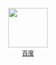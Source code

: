 <a href="https://www.baidu.com/" style="
  display: inline-flex;          /* 改用 flex 布局 */
  flex-direction: column;         /* 子元素垂直排列 */
  align-items: center;            /* 水平居中 */
  justify-content: center;        /* 垂直居中（可选，根据高度调整） */
  width: 80px;                    /* 固定宽度 */
  text-align: center;             /* 文字居中（冗余，flex 已控制） */
  padding: 0;                     /* 移除默认内边距，通过 flex 控制间距 */
">
  <img src="https://raw.githubusercontent.com/jarocheng0123/beginner_guide/refs/heads/main/png/GFW/baidu.png" 
       width="80" 
       style="
         display: block;           /* 保持块级 */
         margin: 0 0 5px;          /* 仅保留下方间距，覆盖 GitHub 的默认 margin */
         max-width: 100%;          /* 防止图片溢出 */
       ">
  <span style="
    font-size: 12px;              /* 字体大小 */
    line-height: 1.2;             /* 行高，避免文字折行时错位 */
    /* 以下为关键：强制覆盖 GitHub 可能的文字样式 */
    margin: 0;                    /* 清除默认 margin */
    padding: 0;                   /* 清除默认 padding */
  ">百度</span>
</a>